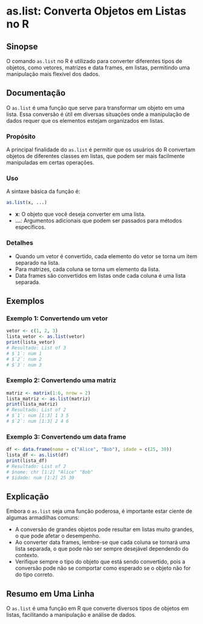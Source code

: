 <!--
Meta Description: # as.list: Converta Objetos em Listas no R ## Sinopse O comando `as.list` no R é utilizado para converter diferentes tipos de objetos, como vetores, m...
Meta Keywords: list, que, uma, listas, lista
-->

# as.list: Converta Objetos em Listas no R

## Sinopse
O comando `as.list` no R é utilizado para converter diferentes tipos de objetos, como vetores, matrizes e data frames, em listas, permitindo uma manipulação mais flexível dos dados.

## Documentação
O `as.list` é uma função que serve para transformar um objeto em uma lista. Essa conversão é útil em diversas situações onde a manipulação de dados requer que os elementos estejam organizados em listas.

### Propósito
A principal finalidade do `as.list` é permitir que os usuários do R convertam objetos de diferentes classes em listas, que podem ser mais facilmente manipuladas em certas operações.

### Uso
A sintaxe básica da função é:

```R
as.list(x, ...)
```

- **x**: O objeto que você deseja converter em uma lista.
- **...**: Argumentos adicionais que podem ser passados para métodos específicos.

### Detalhes
- Quando um vetor é convertido, cada elemento do vetor se torna um item separado na lista.
- Para matrizes, cada coluna se torna um elemento da lista.
- Data frames são convertidos em listas onde cada coluna é uma lista separada.

## Exemplos
### Exemplo 1: Convertendo um vetor
```R
vetor <- c(1, 2, 3)
lista_vetor <- as.list(vetor)
print(lista_vetor)
# Resultado: List of 3
# $`1`: num 1
# $`2`: num 2
# $`3`: num 3
```

### Exemplo 2: Convertendo uma matriz
```R
matriz <- matrix(1:6, nrow = 2)
lista_matriz <- as.list(matriz)
print(lista_matriz)
# Resultado: List of 2
# $`1`: num [1:3] 1 3 5
# $`2`: num [1:3] 2 4 6
```

### Exemplo 3: Convertendo um data frame
```R
df <- data.frame(nome = c("Alice", "Bob"), idade = c(25, 30))
lista_df <- as.list(df)
print(lista_df)
# Resultado: List of 2
# $nome: chr [1:2] "Alice" "Bob"
# $idade: num [1:2] 25 30
```

## Explicação
Embora o `as.list` seja uma função poderosa, é importante estar ciente de algumas armadilhas comuns:
- A conversão de grandes objetos pode resultar em listas muito grandes, o que pode afetar o desempenho.
- Ao converter data frames, lembre-se que cada coluna se tornará uma lista separada, o que pode não ser sempre desejável dependendo do contexto.
- Verifique sempre o tipo do objeto que está sendo convertido, pois a conversão pode não se comportar como esperado se o objeto não for do tipo correto.

## Resumo em Uma Linha
O `as.list` é uma função em R que converte diversos tipos de objetos em listas, facilitando a manipulação e análise de dados.